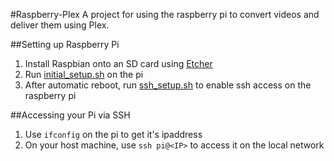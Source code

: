 #Raspberry-Plex
A project for using the raspberry pi to convert videos and deliver them using Plex.

##Setting up Raspberry Pi
1. Install Raspbian onto an SD card using [Etcher](https://www.raspberrypi.org/documentation/installation/installing-images/)
1. Run [initial_setup.sh](initial_setup.sh) on the pi
1. After automatic reboot, run [ssh_setup.sh](ssh_setup.sh) to enable ssh access on the raspberry pi

##Accessing your Pi via SSH
1. Use `ifconfig` on the pi to get it's ipaddress
1. On your host machine, use `ssh pi@<IP>` to access it on the local network

